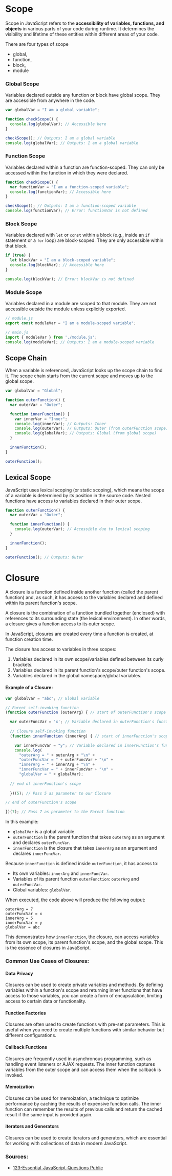 # Scope
Scope in JavaScript refers to the **accessibility of variables, functions, and objects** in various parts of your code 
during runtime. It determines the visibility and lifetime of these entities within different areas of your code.

There are four types of scope 
* global, 
* function, 
* block, 
* module

### Global Scope
Variables declared outside any function or block have global scope. They are accessible from anywhere in the code.
```js
var globalVar = "I am a global variable";

function checkScope() {
  console.log(globalVar); // Accessible here
}

checkScope(); // Outputs: I am a global variable
console.log(globalVar); // Outputs: I am a global variable
```

### Function Scope
Variables declared within a function are function-scoped. They can only be accessed within the function in which they 
were declared.

```js
function checkScope() {
  var functionVar = "I am a function-scoped variable";
  console.log(functionVar); // Accessible here
}

checkScope(); // Outputs: I am a function-scoped variable
console.log(functionVar); // Error: functionVar is not defined
```

### Block Scope
Variables declared with `let` or `const` within a block (e.g., inside an `if` statement or a `for` loop) are 
block-scoped. They are only accessible within that block.

```js
if (true) {
  let blockVar = "I am a block-scoped variable";
  console.log(blockVar); // Accessible here
}

console.log(blockVar); // Error: blockVar is not defined
```

### Module Scope
Variables declared in a module are scoped to that module. They are not accessible outside the module unless 
explicitly exported.

```js
// module.js
export const moduleVar = "I am a module-scoped variable";

// main.js
import { moduleVar } from './module.js';
console.log(moduleVar); // Outputs: I am a module-scoped variable
```

## Scope Chain
When a variable is referenced, JavaScript looks up the scope chain to find it. The scope chain starts from the current 
scope and moves up to the global scope.

```js
var globalVar = "Global";

function outerFunction() {
  var outerVar = "Outer";

  function innerFunction() {
    var innerVar = "Inner";
    console.log(innerVar); // Outputs: Inner
    console.log(outerVar); // Outputs: Outer (from outerFunction scope)
    console.log(globalVar); // Outputs: Global (from global scope)
  }

  innerFunction();
}

outerFunction();
```

## Lexical Scope
JavaScript uses lexical scoping (or static scoping), which means the scope of a variable is determined by its position 
in the source code. Nested functions have access to variables declared in their outer scope.

```js
function outerFunction() {
  var outerVar = "Outer";

  function innerFunction() {
    console.log(outerVar); // Accessible due to lexical scoping
  }

  innerFunction();
}

outerFunction(); // Outputs: Outer
```






# Closure
A closure is a function defined inside another function (called the parent function) and, as such, it has access to the
variables declared and defined within its parent function's scope.

A closure is the combination of a function bundled together (enclosed) with references to its surrounding state (the
lexical environment). In other words, a closure gives a function access to its outer scope.

In JavaScript, closures are created every time a function is created, at function creation time.

The closure has access to variables in three scopes:
1. Variables declared in its own scope/variables defined between its curly brackets.
2. Variables declared in its parent function's scope/outer function's scope.
3. Variables declared in the global namespace/global variables.

#### Example of a Closure:

```javascript
var globalVar = "abc"; // Global variable

// Parent self-invoking function
(function outerFunction (outerArg) { // start of outerFunction's scope

  var outerFuncVar = 'x'; // Variable declared in outerFunction's function scope   
  
  // Closure self-invoking function
  (function innerFunction (innerArg) { // start of innerFunction's scope

    var innerFuncVar = "y"; // Variable declared in innerFunction's function scope
    console.log(         
      "outerArg = " + outerArg + "\n" +
      "outerFuncVar = " + outerFuncVar + "\n" +
      "innerArg = " + innerArg + "\n" +
      "innerFuncVar = " + innerFuncVar + "\n" +
      "globalVar = " + globalVar);
  	
  // end of innerFunction's scope
  
  })(5); // Pass 5 as parameter to our Closure

// end of outerFunction's scope

})(7); // Pass 7 as parameter to the Parent function
```

In this example:
- `globalVar` is a global variable.
- `outerFunction` is the parent function that takes `outerArg` as an argument and declares `outerFuncVar`.
- `innerFunction` is the closure that takes `innerArg` as an argument and declares `innerFuncVar`.

Because `innerFunction` is defined inside `outerFunction`, it has access to:
- Its own variables: `innerArg` and `innerFuncVar`.
- Variables of its parent function `outerFunction`: `outerArg` and `outerFuncVar`.
- Global variables: `globalVar`.

When executed, the code above will produce the following output:

```
outerArg = 7
outerFuncVar = x
innerArg = 5
innerFuncVar = y
globalVar = abc
```

This demonstrates how `innerFunction`, the closure, can access variables from its own scope, its parent function's 
scope, and the global scope. This is the essence of closures in JavaScript.

### Common Use Cases of Closures:
#### Data Privacy
Closures can be used to create private variables and methods. By defining variables within a function's scope and 
returning inner functions that have access to those variables, you can create a form of encapsulation, limiting access
to certain data or functionality.

#### Function Factories
Closures are often used to create functions with pre-set parameters. This is useful when you need to create multiple
functions with similar behavior but different configurations.

#### Callback Functions
Closures are frequently used in asynchronous programming, such as handling event listeners or AJAX requests. The inner
function captures variables from the outer scope and can access them when the callback is invoked.

#### Memoization
Closures can be used for memoization, a technique to optimize performance by caching the results of expensive function 
calls. The inner function can remember the results of previous calls and return the cached result if the same input is
provided again.

#### iterators and Generators
Closures can be used to create iterators and generators, which are essential for working with collections of data in
modern JavaScript.

### Sources:
* [123-Essential-JavaScript-Questions Public](https://github.com/ganqqwerty/123-Essential-JavaScript-Interview-Questions)